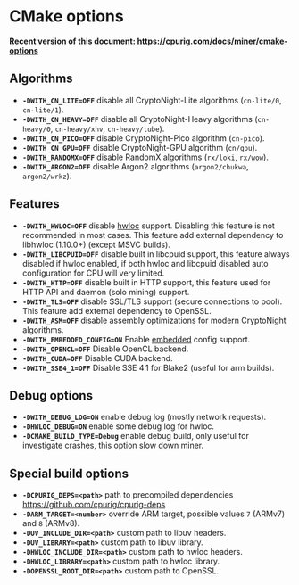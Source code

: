 # CMake options
**Recent version of this document: https://cpurig.com/docs/miner/cmake-options**

## Algorithms

* **`-DWITH_CN_LITE=OFF`** disable all CryptoNight-Lite algorithms (`cn-lite/0`, `cn-lite/1`).
* **`-DWITH_CN_HEAVY=OFF`** disable all CryptoNight-Heavy algorithms (`cn-heavy/0`, `cn-heavy/xhv`, `cn-heavy/tube`).
* **`-DWITH_CN_PICO=OFF`** disable CryptoNight-Pico algorithm (`cn-pico`).
* **`-DWITH_CN_GPU=OFF`** disable CryptoNight-GPU algorithm (`cn/gpu`).
* **`-DWITH_RANDOMX=OFF`** disable RandomX algorithms (`rx/loki`, `rx/wow`).
* **`-DWITH_ARGON2=OFF`** disable Argon2 algorithms (`argon2/chukwa`, `argon2/wrkz`).

## Features

* **`-DWITH_HWLOC=OFF`**
disable [hwloc](https://github.com/cpurig/cpurig/issues/1077) support.
Disabling this feature is not recommended in most cases.
This feature add external dependency to libhwloc (1.10.0+) (except MSVC builds).
* **`-DWITH_LIBCPUID=OFF`** disable built in libcpuid support, this feature always disabled if hwloc enabled, if both hwloc and libcpuid disabled auto configuration for CPU will very limited.
* **`-DWITH_HTTP=OFF`** disable built in HTTP support, this feature used for HTTP API and daemon (solo mining) support.
* **`-DWITH_TLS=OFF`** disable SSL/TLS support (secure connections to pool). This feature add external dependency to OpenSSL.
* **`-DWITH_ASM=OFF`** disable assembly optimizations for modern CryptoNight algorithms.
* **`-DWITH_EMBEDDED_CONFIG=ON`** Enable [embedded](https://github.com/cpurig/cpurig/issues/957) config support.
* **`-DWITH_OPENCL=OFF`** Disable OpenCL backend.
* **`-DWITH_CUDA=OFF`** Disable CUDA backend.
* **`-DWITH_SSE4_1=OFF`** Disable SSE 4.1 for Blake2 (useful for arm builds).

## Debug options

* **`-DWITH_DEBUG_LOG=ON`** enable debug log (mostly network requests).
* **`-DHWLOC_DEBUG=ON`** enable some debug log for hwloc.
* **`-DCMAKE_BUILD_TYPE=Debug`** enable debug build, only useful for investigate crashes, this option slow down miner.

## Special build options

* **`-DCPURIG_DEPS=<path>`** path to precompiled dependencies https://github.com/cpurig/cpurig-deps
* **`-DARM_TARGET=<number>`** override ARM target, possible values `7` (ARMv7) and `8` (ARMv8).
* **`-DUV_INCLUDE_DIR=<path>`** custom path to libuv headers.
* **`-DUV_LIBRARY=<path>`** custom path to libuv library.
* **`-DHWLOC_INCLUDE_DIR=<path>`** custom path to hwloc headers.
* **`-DHWLOC_LIBRARY=<path>`** custom path to hwloc library.
* **`-DOPENSSL_ROOT_DIR=<path>`** custom path to OpenSSL.
